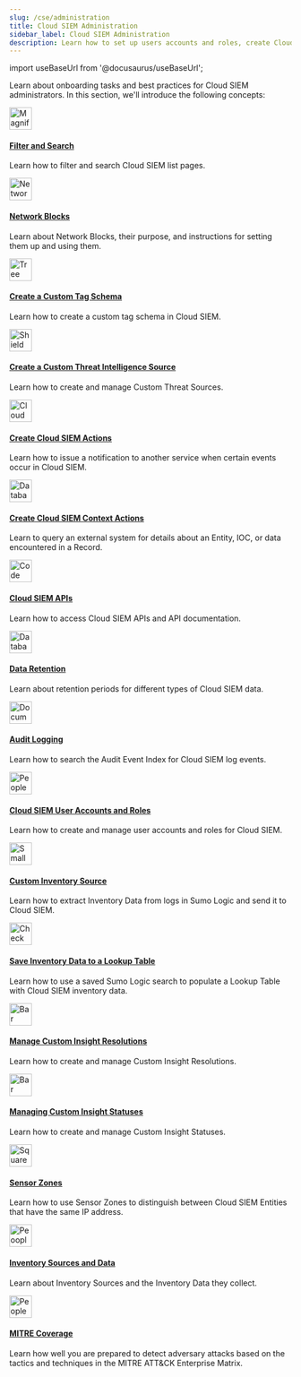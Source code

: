 ```yaml
---
slug: /cse/administration
title: Cloud SIEM Administration
sidebar_label: Cloud SIEM Administration
description: Learn how to set up users accounts and roles, create Cloud SIEM Actions, configure Network Blocks, manage custom Insight status and sub-resolutions, and more.
---
```


import useBaseUrl from '@docusaurus/useBaseUrl';

Learn about onboarding tasks and best practices for Cloud SIEM administrators. In this section, we'll introduce the following concepts:

<div className="box-wrapper" >
<div className="box smallbox card">
  <div className="container">
  <a href="/docs/cse/administration/filter-search"><img src={useBaseUrl('img/icons/search.png')} alt="Magnifying glass icon" width="40"/><h4>Filter and Search</h4></a>
  <p>Learn how to filter and search Cloud SIEM list pages.</p>
  </div>
</div>
<div className="box smallbox card">
  <div className="container">
  <a href="/docs/cse/administration/create-use-network-blocks"><img src={useBaseUrl('img/icons/operations/microservices.png')} alt="Network icon" width="40"/><h4>Network Blocks</h4></a>
  <p>Learn about Network Blocks, their purpose, and instructions for setting them up and using them.</p>
  </div>
</div>
<div className="box smallbox card">
  <div className="container">
  <a href="/docs/cse/administration/create-a-custom-tag-schema"><img src={useBaseUrl('img/icons/operations/schema.png')} alt="Tree diagram icon" width="40"/><h4>Create a Custom Tag Schema</h4></a>
  <p>Learn how to create a custom tag schema in Cloud SIEM. </p>
  </div>
</div>
<div className="box smallbox card">
  <div className="container">
  <a href="/docs/cse/administration/create-custom-threat-intel-source"><img src={useBaseUrl('img/icons/security/world-class-security.png')} alt="Shield with a globe icon" width="40"/><h4>Create a Custom Threat Intelligence Source</h4></a>
  <p>Learn how to create and manage Custom Threat Sources.</p>
  </div>
</div>
<div className="box smallbox card">
  <div className="container">
  <a href="/docs/cse/administration/create-cse-actions"><img src={useBaseUrl('img/icons/security/cloud-siem.png')} alt="Cloud with a shield icon" width="40"/><h4>Create Cloud SIEM Actions</h4></a>
  <p>Learn how to issue a notification to another service when certain events occur in Cloud SIEM.</p>
  </div>
</div>
<div className="box smallbox card">
  <div className="container">
  <a href="/docs/cse/administration/create-cse-context-actions"><img src={useBaseUrl('img/icons/operations/queries.png')} alt="Database symbol in a magnifying glass icon" width="40"/><h4>Create Cloud SIEM Context Actions</h4></a>
  <p>Learn to query an external system for details about an Entity, IOC, or data encountered in a Record.</p>
  </div>
</div>
<div className="box smallbox card">
  <div className="container">
  <a href="/docs/cse/administration/cse-apis"><img src={useBaseUrl('img/icons/cloud/api2.png')} alt="Code icon" width="40"/><h4>Cloud SIEM APIs</h4></a>
  <p>Learn how to access Cloud SIEM APIs and API documentation.</p>
  </div>
</div>
<div className="box smallbox card">
  <div className="container">
  <a href="/docs/cse/administration/cse-data-retention"><img src={useBaseUrl('img/icons/operations/data-volume.png')} alt="Database icon" width="40"/><h4>Data Retention</h4></a>
  <p>Learn about retention periods for different types of Cloud SIEM data.</p>
  </div>
</div>
<div className="box smallbox card">
  <div className="container">
  <a href="/docs/cse/administration/cse-audit-logging"><img src={useBaseUrl('img/icons/logs.png')} alt="Document icon" width="40"/><h4>Audit Logging</h4></a>
  <p>Learn how to search the Audit Event Index for Cloud SIEM log events.</p>
  </div>
</div>
<div className="box smallbox card">
  <div className="container">
  <a href="/docs/cse/administration/cse-user-accounts-and-roles"><img src={useBaseUrl('img/icons/business/regional-partner-sales.png')} alt="People with gears icon" width="40"/><h4>Cloud SIEM User Accounts and Roles</h4></a>
  <p>Learn how to create and manage user accounts and roles for Cloud SIEM.</p>
  </div>
</div>
<div className="box smallbox card">
  <div className="container">
  <a href="/docs/cse/administration/custom-inventory-sources"><img src={useBaseUrl('img/icons/operations/collect.png')} alt="Small boxes merging into a circle icon" width="40"/><h4>Custom Inventory Source</h4></a>
  <p>Learn how to extract Inventory Data from logs in Sumo Logic and send it to Cloud SIEM.</p>
  </div>
</div>
<div className="box smallbox card">
  <div className="container">
  <a href="/docs/cse/administration/save-inventory-data-lookup-table"><img src={useBaseUrl('img/icons/operations/frequent-search.png')} alt="Check mark in an magnifhing glass icon" width="40"/><h4>Save Inventory Data to a Lookup Table</h4></a>
  <p>Learn how to use a saved Sumo Logic search to populate a Lookup Table with Cloud SIEM inventory data.</p>
  </div>
</div>
<div className="box smallbox card">
  <div className="container">
  <a href="/docs/cse/administration/manage-custom-insight-resolutions"><img src={useBaseUrl('img/icons/operations/correlation-engine.png')} alt="Bar chart with a gear icon" width="40"/><h4>Manage Custom Insight Resolutions</h4></a>
  <p>Learn how to create and manage Custom Insight Resolutions.</p>
  </div>
</div>
<div className="box smallbox card">
  <div className="container">
  <a href="/docs/cse/administration/manage-custom-insight-statuses"><img src={useBaseUrl('img/icons/operations/retain-and-visualize-logs.png')} alt="Bar chart in a circle icon" width="40"/><h4>Managing Custom Insight Statuses</h4></a>
  <p>Learn how to create and manage Custom Insight Statuses.</p>
  </div>
</div>
<div className="box smallbox card">
  <div className="container">
  <a href="/docs/cse/administration/using-sensor-zones"><img src={useBaseUrl('img/icons/cloud/events.png')} alt="Squares icon" width="40"/><h4>Sensor Zones</h4></a>
  <p>Learn how to use Sensor Zones to distinguish between Cloud SIEM Entities that have the same IP address.</p>
  </div>
</div>
<div className="box smallbox card">
  <div className="container">
  <a href="/docs/cse/administration/inventory-sources-and-data"><img src={useBaseUrl('img/icons/operations/manage.png')} alt="Peoople on a gear icon" width="40"/><h4>Inventory Sources and Data</h4></a>
  <p>Learn about Inventory Sources and the Inventory Data they collect.</p>
  </div>
</div>
<div className="box smallbox card">
  <div className="container">
  <a href="/docs/cse/administration/mitre-coverage"><img src={useBaseUrl('img/icons/operations/manage.png')} alt="People on a gear icon" width="40"/><h4>MITRE Coverage</h4></a>
  <p>Learn how well you are prepared to detect adversary attacks based on the tactics and techniques in the MITRE ATT&CK Enterprise Matrix.</p>
  </div>
</div>
</div>
